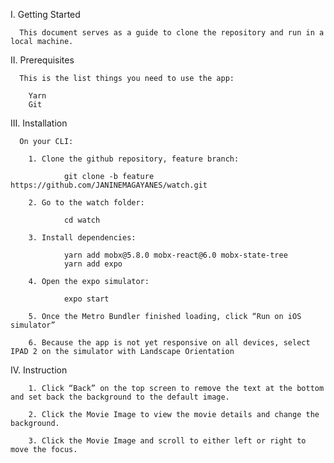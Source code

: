 I. Getting Started

      This document serves as a guide to clone the repository and run in a local machine.

II. Prerequisites

      This is the list things you need to use the app:

        Yarn
        Git

III. Installation

      On your CLI:
  
        1. Clone the github repository, feature branch:
  
                git clone -b feature https://github.com/JANINEMAGAYANES/watch.git

        2. Go to the watch folder:

                cd watch

        3. Install dependencies:

                yarn add mobx@5.8.0 mobx-react@6.0 mobx-state-tree
                yarn add expo

        4. Open the expo simulator: 

                expo start

        5. Once the Metro Bundler finished loading, click “Run on iOS simulator”

        6. Because the app is not yet responsive on all devices, select IPAD 2 on the simulator with Landscape Orientation

IV. Instruction

        1. Click “Back” on the top screen to remove the text at the bottom and set back the background to the default image.

        2. Click the Movie Image to view the movie details and change the background.

        3. Click the Movie Image and scroll to either left or right to move the focus.
